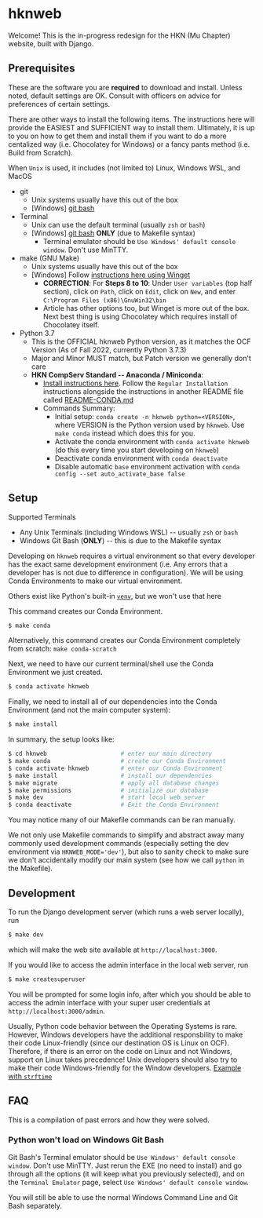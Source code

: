 hknweb
======

Welcome! This is the in-progress redesign for the HKN (Mu Chapter) website, built with Django.

## Prerequisites
These are the software you are **required** to download and install. Unless noted, default settings are OK. Consult with officers on advice for preferences of certain settings.

There are other ways to install the following items. The instructions here will provide the EASIEST and SUFFICIENT way to install them. Ultimately, it is up to you on how to get them and install them if you want to do a more centalized way (i.e. Chocolatey for Windows) or a fancy pants method (i.e. Build from Scratch).

When `Unix` is used, it includes (not limited to) Linux, Windows WSL, and MacOS

* git
    * Unix systems usually have this out of the box
    * [Windows] [git bash](https://git-scm.com/downloads)
* Terminal
    * Unix can use the default terminal (usually `zsh` or `bash`)
    * [Windows] [git bash](https://git-scm.com/downloads) **ONLY** (due to Makefile syntax)
        * Terminal emulator should be `Use Windows' default console window`. Don't use MinTTY.
* make (GNU Make)
    * Unix systems usually have this out of the box
    * [Windows] Follow [instructions here using Winget](https://www.technewstoday.com/install-and-use-make-in-windows/#using-winget)
        * **CORRECTION**: For **Steps 8 to 10**: Under `User variables` (top half section), click on `Path`, click on `Edit`, click on `New`, and enter `C:\Program Files (x86)\GnuWin32\bin`
        * Article has other options too, but Winget is more out of the box. Next best thing is using Chocolatey which requires install of Chocolatey itself.
* Python 3.7                                            
    * This is the OFFICIAL hknweb Python version, as it matches the OCF Version (As of Fall 2022, currently Python 3.7.3)
    * Major and Minor MUST match, but Patch version we generally don't care
    * **HKN CompServ Standard -- Anaconda / Miniconda**:
        * [Install instructions here](https://conda.io/projects/conda/en/latest/user-guide/install/). Follow the `Regular Installation` instructions alongside the instructions in another README file called [README-CONDA.md](README-CONDA.md)
        * Commands Summary:
            * Initial setup: `conda create -n hknweb python=<VERSION>`, where VERSION is the Python version used by `hknweb`. Use `make conda` instead which does this for you.
            * Activate the conda environment with `conda activate hknweb` (do this every time you start developing on `hknweb`)
            * Deactivate conda environment with `conda deactivate`
            * Disable automatic `base` environment activation with `conda config --set auto_activate_base false`

## Setup

Supported Terminals
* Any Unix Terminals (including Windows WSL) -- usually `zsh` or `bash`
* Windows Git Bash (**ONLY**) -- this is due to the Makefile syntax

Developing on `hknweb` requires a virtual environment so that every developer has the exact same development environment (i.e. Any errors that a developer has is not due to difference in configuration). We will be using Conda Environments to make our virtual environment.

Others exist like Python's built-in [`venv`](https://docs.python.org/3/library/venv.html), but we won't use that here

This command creates our Conda Environment.
```sh
$ make conda
```

Alternatively, this command creates our Conda Environment completely from scratch: `make conda-scratch`

Next, we need to have our current terminal/shell use the Conda Environment we just created.
```sh
$ conda activate hknweb
```

Finally, we need to install all of our dependencies into the Conda Environment (and not the main computer system):
```sh
$ make install
```

In summary, the setup looks like:
```sh
$ cd hknweb                     # enter our main directory
$ make conda                    # create our Conda Environment
$ conda activate hknweb         # enter our Conda Environment
$ make install                  # install our dependencies
$ make migrate                  # apply all database changes
$ make permissions              # initialize our database
$ make dev                      # start local web server
$ conda deactivate              # Exit the Conda Environment
```

You may notice many of our Makefile commands can be ran manually.

We not only use Makefile commands to simplify and abstract away many commonly used development commands (especially setting the dev environment via `HKNWEB_MODE='dev'`), but also to sanity check to make sure we don't accidentally modify our main system (see how we call `python` in the Makefile).

## Development

To run the Django development server (which runs a web server locally), run
```sh
$ make dev
```
which will make the web site available at `http://localhost:3000`.

If you would like to access the admin interface in the local web server, run
```sh
$ make createsuperuser
```

You will be prompted for some login info, after which you should be able to access the admin interface with your super user credentials at `http://localhost:3000/admin`.

Usually, Python code behavior between the Operating Systems is rare.
However, Windows developers have the additional responsbility to make their code Linux-friendly (since our destination OS is Linux on OCF). Therefore, if there is an error on the code on Linux and not Windows, support on Linux takes precedence!
Unix developers should also try to make their code Windows-friendly for the Window developers. [Example with `strftime`](https://github.com/compserv/hknweb/commit/3dc27dfa7556561b7c244de2c431d3c99ee2eb5a)

## FAQ
This is a compilation of past errors and how they were solved.

### Python won't load on Windows Git Bash

Git Bash's Terminal emulator should be `Use Windows' default console window`. Don't use MinTTY. Just rerun the EXE (no need to install) and go through all the options (it will keep what you previously selected), and on the `Terminal Emulator` page, select `Use Windows' default console window`.

You will still be able to use the normal Windows Command Line and Git Bash separately.
